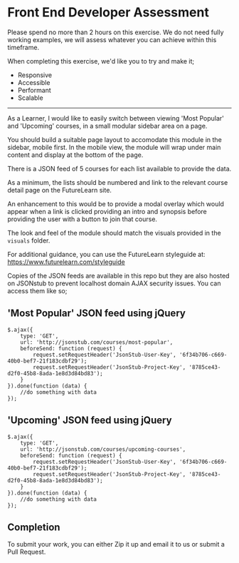 Front End Developer Assessment
==============================

Please spend no more than 2 hours on this exercise. We do not need fully working examples, we will assess whatever you can achieve within this timeframe.

When completing this exercise, we'd like you to try and make it;

* Responsive
* Accessible
* Performant
* Scalable

* * *

As a Learner, I would like to easily switch between viewing 'Most Popular' and 'Upcoming' courses, in a small modular sidebar area on a page.

You should build a suitable page layout to accomodate this module in the sidebar, mobile first. In the mobile view, the module will wrap under main content and display at the bottom of the page.

There is a JSON feed of 5 courses for each list available to provide the data.

As a minimum, the lists should be numbered and link to the relevant course detail page on the FutureLearn site.

An enhancement to this would be to provide a modal overlay which would appear when a link is clicked providing an intro and synopsis before providing the user with a button to join that course.

The look and feel of the module should match the visuals provided in the `visuals` folder.

For additional guidance, you can use the FutureLearn styleguide at: https://www.futurelearn.com/styleguide

Copies of the JSON feeds are available in this repo but they are also hosted on JSONstub to prevent localhost domain AJAX security issues. You can access them like so;


'Most Popular' JSON feed using jQuery
-------------------------------------
    $.ajax({
        type: 'GET',
        url: 'http://jsonstub.com/courses/most-popular',
        beforeSend: function (request) {
            request.setRequestHeader('JsonStub-User-Key', '6f34b706-c669-40b0-bef7-21f183cdbf29');
            request.setRequestHeader('JsonStub-Project-Key', '8785ce43-d2f0-45b8-8ada-1e8d3d84bd83');
        }
    }).done(function (data) {
        //do something with data
    });




'Upcoming' JSON feed using jQuery
---------------------------------
    $.ajax({
        type: 'GET',
        url: 'http://jsonstub.com/courses/upcoming-courses',
        beforeSend: function (request) {
            request.setRequestHeader('JsonStub-User-Key', '6f34b706-c669-40b0-bef7-21f183cdbf29');
            request.setRequestHeader('JsonStub-Project-Key', '8785ce43-d2f0-45b8-8ada-1e8d3d84bd83');
        }
    }).done(function (data) {
        //do something with data
    });


Completion
---------------
To submit your work, you can either Zip it up and email it to us or submit a Pull Request.


